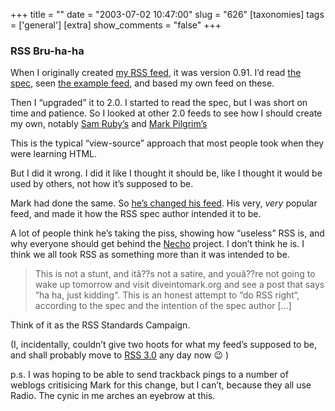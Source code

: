 +++
title = ""
date = "2003-07-02 10:47:00"
slug = "626"
[taxonomies]
tags = ['general']
[extra]
show_comments = "false"
+++

### RSS Bru-ha-ha

When I originally created [my RSS feed](http://jabbernet.org/rssify.php), it was version 0.91. I’d read [the spec](http://backend.userland.com/rss091), seen [the example feed](http://static.userland.com/gems/backend/sampleRss.xml), and based my own feed on these.

Then I “upgraded” it to 2.0. I started to read the spec, but I was short on time and patience. So I looked at other 2.0 feeds to see how I should create my own, notably [Sam Ruby’s](http://intertwingly.net/blog/index.rss2) and [Mark Pilgrim’s](http://diveintomark.org/xml/rss.xml)

This is the typical “view-source” approach that most people took when they were learning HTML.

But I did it wrong. I did it like I thought it should be, like I thought it would be used by others, not how it’s supposed to be.

Mark had done the same. So [he’s changed his feed](http://diveintomark.org/archives/2003/07/01/leave_rss_alone.html). His very, *very* popular feed, and made it how the RSS spec author intended it to be.

A lot of people think he’s taking the piss, showing how “useless” RSS is, and why everyone should get behind the [Necho](http://www.intertwingly.net/wiki/pie/FrontPage) project. I don’t think he is. I think we all took RSS as something more than it was intended to be.

> This is not a stunt, and itâ??s not a satire, and youâ??re not going to wake up tomorrow and visit diveintomark.org and see a post that says “ha ha, just kidding“. This is an honest attempt to “do RSS right“, according to the spec and the intention of the spec author \[…\]

Think of it as the RSS Standards Campaign.

(I, incidentally, couldn’t give two hoots for what my feed’s supposed to be, and shall probably move to [RSS 3.0](http://www.aaronsw.com/2002/rss30) any day now 😉 )

p.s. I was hoping to be able to send trackback pings to a number of weblogs critisicing Mark for this change, but I can’t, because they all use Radio. The cynic in me arches an eyebrow at this.
